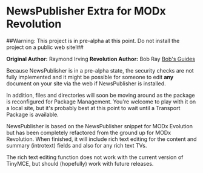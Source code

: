 NewsPublisher Extra for MODx Revolution
=======================================

##Warning: This project is in pre-alpha at this point. Do not install the project on a public web site!##

**Original Author:** Raymond Irving
**Revolution Author:** Bob Ray [Bob's Guides](http://bobsguides.com)


Because NewsPublisher is in a pre-alpha state, the security checks
are not fully implemented and it might be possible for someone to
edit **any** document on your site via the web if NewsPublisher is
installed.

In addition, files and directories will soon be moving around as the
package is reconfigured for Package Management. You're welcome to
play with it on a local site, but it's probably best at this point
to wait until a Transport Package is available.

NewsPublisher is based on the NewsPublisher snippet for MODx
Evolution but has been completely refactored from the ground up for
MODx Revolution. When finished, it will include rich text editing
for the content and summary (introtext) fields and also for any
rich text TVs.

The rich text editing function does not work with the current version
of TinyMCE, but should (hopefully) work with future releases.
